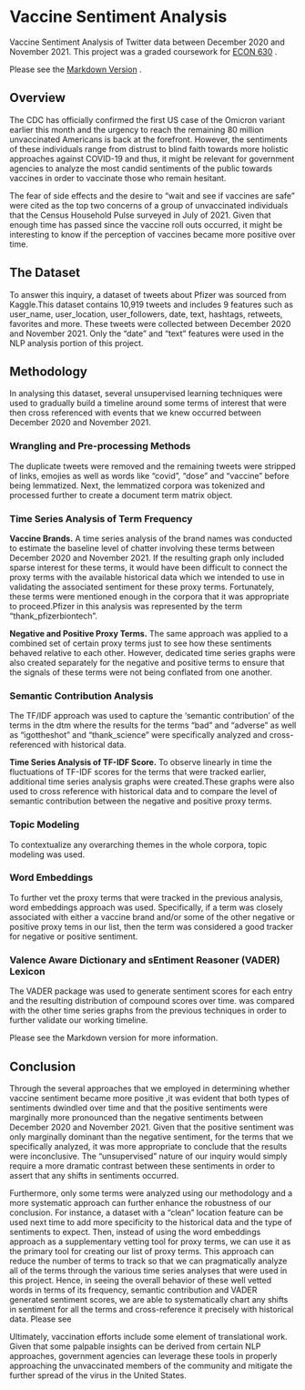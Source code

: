 # Vaccine Sentiment Analysis
Vaccine Sentiment Analysis of Twitter data between December 2020 and November 2021. This project was a graded coursework for [ECON 630](https://catalog.usfca.edu/preview_course_nopop.php?catoid=37&coid=550841) .

<p>

Please see the [Markdown Version](https://rpubs.com/corpuzn12/856572) .

  
## **Overview**
<p> 
The CDC has officially confirmed the first US case of the Omicron variant earlier this month and the urgency to reach the remaining 80 million unvaccinated Americans is back at the forefront. However, the sentiments of these individuals range from distrust to blind faith towards more holistic approaches against COVID-19 and thus, it might be relevant for government agencies to analyze the most candid sentiments of the public towards vaccines in order to vaccinate those who remain hesitant.<p/>

The fear of side effects and the desire to “wait and see if vaccines are safe” were cited as the top two concerns of a group of unvaccinated individuals that the Census Household Pulse surveyed in July of 2021. Given that enough time has passed since the vaccine roll outs occurred, it might be interesting to know if the perception of vaccines became more positive over time.<p/>


## **The Dataset** 
<p/>
To answer this inquiry, a dataset of tweets about Pfizer was sourced from Kaggle.This dataset contains 10,919 tweets and includes 9 features such as user_name, user_location, user_followers, date, text, hashtags, retweets, favorites and more. These tweets  were collected between December 2020 and November 2021. Only the “date” and “text” features were used in the NLP analysis portion of this project.

## **Methodology**
In analysing this dataset, several unsupervised learning techniques were used to gradually build a timeline around some terms of interest that were then cross referenced with events that we knew occurred between December 2020 and November 2021.

### **Wrangling and Pre-processing Methods** 
The duplicate tweets were removed and the remaining tweets were stripped of links, emojies as well as words like “covid”, “dose” and “vaccine” before being lemmatized. Next, the lemmatized corpora was tokenized and processed further to create a
document term matrix object.
<p/>

### **Time Series Analysis of Term Frequency**
**Vaccine Brands.** A time series analysis of the brand names was conducted to estimate the baseline level of chatter involving these terms between December 2020 and November 2021. If the resulting graph only included sparse interest for these terms, it would have been difficult to connect the proxy terms with the available historical data which we intended to use in validating the associated sentiment for these proxy terms. Fortunately, these terms were mentioned enough in the corpora that it was appropriate
to proceed.Pfizer in this analysis was represented by the term “thank_pfizerbiontech”.
<p/>

**Negative and Positive Proxy Terms.** The same approach was applied to a combined set of certain proxy terms just to see how these sentiments behaved relative to each other. However, dedicated time series graphs were also created separately for the negative and positive terms to ensure that the signals of these terms were not being conflated from one another.
<p/>

### **Semantic Contribution Analysis**

The TF/IDF approach was used to capture the ‘semantic contribution’ of the terms in the dtm where the results for the terms “bad” and “adverse” as well as “igottheshot” and “thank_science” were specifically analyzed and cross-referenced with historical data.
<p/>

**Time Series Analysis of TF-IDF Score.**  To observe linearly in time the fluctuations of TF-IDF scores for the terms that were tracked earlier, additional time series analysis graphs were created.These graphs were also used to cross reference with historical
data and to compare the level of semantic contribution between the negative and positive proxy terms.
<p/>

### **Topic Modeling** <p/>
To contextualize any overarching themes in the whole corpora, topic modeling was used.
<p/>

### **Word Embeddings**
To further vet the proxy terms that were tracked in the previous analysis, word embeddings approach was used. Specifically, if a term was closely associated with either a vaccine brand and/or some of the other negative or positive proxy tems in our list, then the term was considered a good tracker for negative or positive sentiment.
<p/>

### **Valence Aware Dictionary and sEntiment Reasoner (VADER) Lexicon**
The VADER package was used to generate sentiment scores for each entry and the resulting distribution of compound scores over time. was compared with the other time series graphs from the previous techniques in order to further validate our working timeline.

<p/>

Please see the Markdown version for more information.

##  **Conclusion**
<p/>
Through the several approaches that we employed in determining whether vaccine sentiment became more positive ,it was evident that both types of sentiments dwindled over time and that the positive sentiments were marginally more pronounced than the negative sentiments between December 2020 and November 2021. Given that the positive sentiment was only marginally dominant than the negative sentiment, for the terms that we specifically analyzed, it was more appropriate to conclude that the results were inconclusive. The “unsupervised” nature of our inquiry would simply require a more dramatic contrast between these sentiments in order to assert that any shifts in sentiments occurred. 
<p/>
Furthermore, only some terms were analyzed using our methodology and a more systematic approach can further enhance the robustness of our conclusion. For instance, a dataset with a “clean” location feature can be used next time to add more specificity to the historical data and the type of sentiments to expect. Then, instead of using the word embeddings approach as a supplementary vetting tool for proxy terms, we can use it as the primary tool for creating our list of proxy terms. This approach can reduce the number of terms to track so that we can pragmatically analyze all of the terms through the various time series analyses that were used in this project. Hence, in seeing the overall behavior of these well vetted words in terms of its frequency, semantic contribution and VADER generated sentiment scores, we are able to systematically chart any shifts in sentiment for all the terms and cross-reference it precisely with historical data. Please see

Ultimately, vaccination efforts include some element of translational work. Given that some palpable insights can be derived from certain NLP approaches, government agencies can leverage these tools in properly approaching the unvaccinated members of the community and mitigate the further spread of the virus in the United States.
